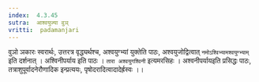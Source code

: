 ```yaml
---
index:  4.3.45
sutra:  आश्वयुज्या वुञ्
vritti:  padamanjari
---
```


वुञो ञकारः स्वरार्थः, उत्तरत्र वृद्ध्यर्थश्च, अश्वयुग्भ्यां युक्तेति पाठः, अश्वयुजोद्वित्वात् `नमोऽश्विभ्यामश्वयुग्भ्याम्` इति दर्शनात् । अश्विनीपर्याय इति पाठः । `तारा अश्वयुगश्विनी` इत्यमरसिहः । अश्वनीपर्यायइति प्रसिद्धः पाठः, तत्राशुपूर्वादनेरौणादिक इन्प्रत्ययः, पृषोदरादित्वादादेर्ह्रस्वः ।।
